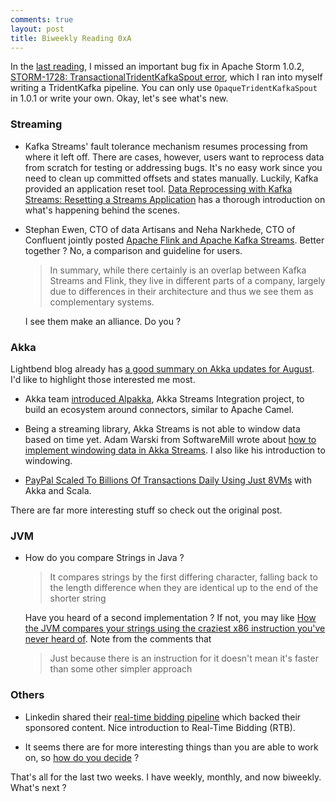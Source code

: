 ```yaml
---
comments: true
layout: post
title: Biweekly Reading 0xA
---
```


In the [last reading](http://manuzhang.github.io/2016/08/20/monthly-9.html), I missed an important bug fix in Apache Storm 1.0.2, [STORM-1728: TransactionalTridentKafkaSpout error](https://issues.apache.org/jira/browse/STORM-1728), which I ran into myself writing a TridentKafka pipeline. You can only use `OpaqueTridentKafkaSpout` in 1.0.1 or write your own. Okay, let's see what's new.

### Streaming

* Kafka Streams' fault tolerance mechanism resumes processing from where it left off. There are cases, however, users want to reprocess data from scratch for testing or addressing bugs. It's no easy work since you need to clean up committed offsets and states manually. Luckily, Kafka provided an application reset tool. [Data Reprocessing with Kafka Streams: Resetting a Streams Application](http://www.confluent.io/blog/data-reprocessing-with-kafka-streams-resetting-a-streams-application/) has a thorough introduction on what's happening behind the scenes. 

* Stephan Ewen, CTO of data Artisans and Neha Narkhede, CTO of Confluent jointly posted [Apache Flink and Apache Kafka Streams](http://data-artisans.com/apache-flink-apache-kafka-streams/). Better together ? No, a comparison and guideline for users. 

  > In summary, while there certainly is an overlap between Kafka Streams and Flink, they live in different parts of a company, largely due to differences in their architecture and thus we see them as complementary systems.
  
  I see them make an alliance. Do you ?

### Akka

Lightbend blog already has [a good summary on Akka updates for August](http://www.lightbend.com/blog/lightbend-tech-digest-august-2016). I'd like to highlight those interested me most. 

* Akka team [introduced Alpakka](http://blog.akka.io/integrations/2016/08/23/intro-alpakka?_ga=1.60942572.1941686431.1458395042), Akka Streams Integration project, to build an ecosystem around connectors, similar to Apache Camel.

* Being a streaming library, Akka Streams is not able to window data based on time yet. Adam Warski from SoftwareMill wrote about [how to implement windowing data in Akka Streams](https://softwaremill.com/windowing-data-in-akka-streams/). I also like his introduction to windowing. 

* [PayPal Scaled To Billions Of Transactions Daily Using Just 8VMs](http://highscalability.com/blog/2016/8/15/how-paypal-scaled-to-billions-of-transactions-daily-using-ju.html) with Akka and Scala.

There are far more interesting stuff so check out the original post.

### JVM

* How do you compare Strings in Java ? 

  > It compares strings by the first differing character, falling back to the length difference when they are identical up to the end of the shorter string
  
  Have you heard of a second implementation ? If not, you may like [How the JVM compares your strings using the craziest x86 instruction you've never heard of](http://jcdav.is/2016/09/01/How-the-JVM-compares-your-strings/). Note from the comments that 
  
  > Just because there is an instruction for it doesn't mean it's faster than some other simpler approach
  
### Others

* Linkedin shared their [real-time bidding pipeline](https://engineering.linkedin.com/blog/2016/08/serving-ads-beyond-linkedin-via-real-time-bidding) which backed their sponsored content. Nice introduction to Real-Time Bidding (RTB).    

* It seems there are for more interesting things than you are able to work on, so [how do you decide](http://jvns.ca/blog/2016/08/16/how-do-you-work-on-something-important/) ?

That's all for the last two weeks. I have weekly, monthly, and now biweekly. What's next ?




   